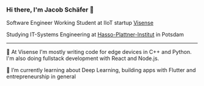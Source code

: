 ### Hi there, I'm Jacob Schäfer 👋

Software Engineer Working Student at IIoT startup [Visense](https://www.visense.io/)

Studying IT-Systems Engineering at [Hasso-Plattner-Institut](https://hpi.de/) in Potsdam

---

<!--
**jacob271/jacob271** is a ✨ _special_ ✨ repository because its `README.md` (this file) appears on your GitHub profile.
-->

🔭 At Visense I'm mostly writing code for edge devices in C++ and Python. I'm also doing fullstack development with React and Node.js.

🌱 I’m currently learning about Deep Learning, building apps with Flutter and entrepreneurship in general

<!--
- ⚡ Fun fact: My shoe size is 42
-->
